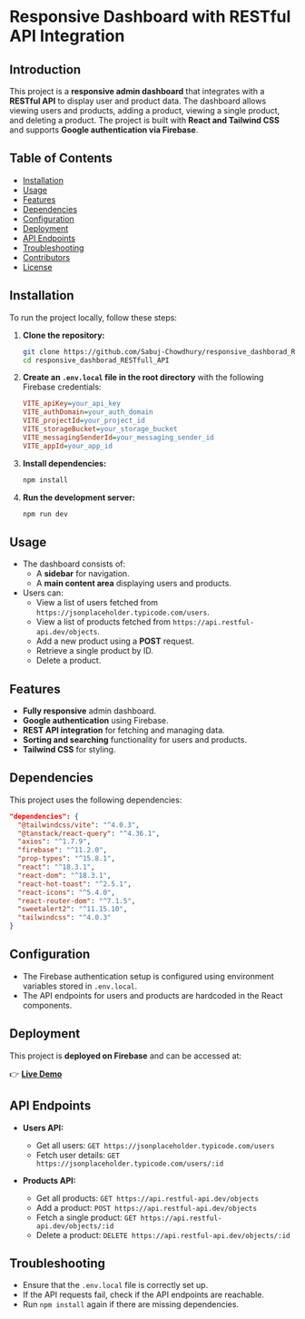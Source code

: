 # Responsive Dashboard with RESTful API Integration

## Introduction

This project is a **responsive admin dashboard** that integrates with a **RESTful API** to display user and product data. The dashboard allows viewing users and products, adding a product, viewing a single product, and deleting a product. The project is built with **React and Tailwind CSS** and supports **Google authentication via Firebase**.

## Table of Contents

- [Installation](#installation)
- [Usage](#usage)
- [Features](#features)
- [Dependencies](#dependencies)
- [Configuration](#configuration)
- [Deployment](#deployment)
- [API Endpoints](#api-endpoints)
- [Troubleshooting](#troubleshooting)
- [Contributors](#contributors)
- [License](#license)

## Installation

To run the project locally, follow these steps:

1. **Clone the repository:**

   ```sh
   git clone https://github.com/Sabuj-Chowdhury/responsive_dashborad_RESTfull_API.git
   cd responsive_dashborad_RESTfull_API
   ```

2. **Create an `.env.local` file in the root directory** with the following Firebase credentials:

   ```ini
   VITE_apiKey=your_api_key
   VITE_authDomain=your_auth_domain
   VITE_projectId=your_project_id
   VITE_storageBucket=your_storage_bucket
   VITE_messagingSenderId=your_messaging_sender_id
   VITE_appId=your_app_id
   ```

3. **Install dependencies:**

   ```sh
   npm install
   ```

4. **Run the development server:**
   ```sh
   npm run dev
   ```

## Usage

- The dashboard consists of:
  - A **sidebar** for navigation.
  - A **main content area** displaying users and products.
- Users can:
  - View a list of users fetched from `https://jsonplaceholder.typicode.com/users`.
  - View a list of products fetched from `https://api.restful-api.dev/objects`.
  - Add a new product using a **POST** request.
  - Retrieve a single product by ID.
  - Delete a product.

## Features

- **Fully responsive** admin dashboard.
- **Google authentication** using Firebase.
- **REST API integration** for fetching and managing data.
- **Sorting and searching** functionality for users and products.
- **Tailwind CSS** for styling.

## Dependencies

This project uses the following dependencies:

```json
"dependencies": {
  "@tailwindcss/vite": "^4.0.3",
  "@tanstack/react-query": "^4.36.1",
  "axios": "^1.7.9",
  "firebase": "^11.2.0",
  "prop-types": "^15.8.1",
  "react": "^18.3.1",
  "react-dom": "^18.3.1",
  "react-hot-toast": "^2.5.1",
  "react-icons": "^5.4.0",
  "react-router-dom": "^7.1.5",
  "sweetalert2": "^11.15.10",
  "tailwindcss": "^4.0.3"
}
```

## Configuration

- The Firebase authentication setup is configured using environment variables stored in `.env.local`.
- The API endpoints for users and products are hardcoded in the React components.

## Deployment

This project is **deployed on Firebase** and can be accessed at:

👉 **[Live Demo](https://dashboard-27d70.web.app/)**

## API Endpoints

- **Users API:**

  - Get all users: `GET https://jsonplaceholder.typicode.com/users`
  - Fetch user details: `GET https://jsonplaceholder.typicode.com/users/:id`

- **Products API:**
  - Get all products: `GET https://api.restful-api.dev/objects`
  - Add a product: `POST https://api.restful-api.dev/objects`
  - Fetch a single product: `GET https://api.restful-api.dev/objects/:id`
  - Delete a product: `DELETE https://api.restful-api.dev/objects/:id`

## Troubleshooting

- Ensure that the `.env.local` file is correctly set up.
- If the API requests fail, check if the API endpoints are reachable.
- Run `npm install` again if there are missing dependencies.
